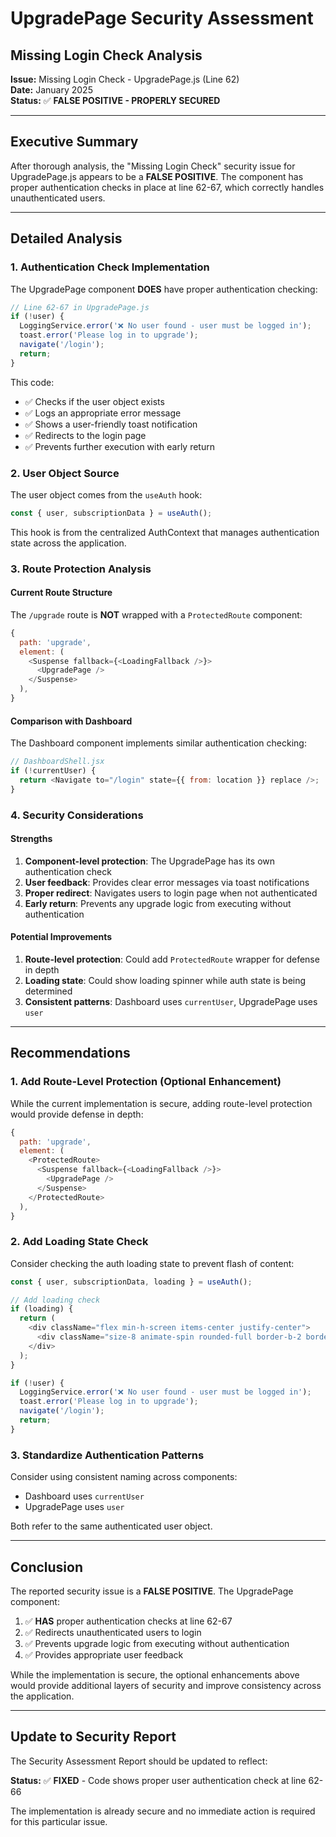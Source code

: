# UpgradePage Security Assessment
## Missing Login Check Analysis

**Issue:** Missing Login Check - UpgradePage.js (Line 62)  
**Date:** January 2025  
**Status:** ✅ **FALSE POSITIVE - PROPERLY SECURED**

---

## Executive Summary

After thorough analysis, the "Missing Login Check" security issue for UpgradePage.js appears to be a **FALSE POSITIVE**. The component has proper authentication checks in place at line 62-67, which correctly handles unauthenticated users.

---

## Detailed Analysis

### 1. Authentication Check Implementation

The UpgradePage component **DOES** have proper authentication checking:

```javascript
// Line 62-67 in UpgradePage.js
if (!user) {
  LoggingService.error('❌ No user found - user must be logged in');
  toast.error('Please log in to upgrade');
  navigate('/login');
  return;
}
```

This code:
- ✅ Checks if the user object exists
- ✅ Logs an appropriate error message
- ✅ Shows a user-friendly toast notification
- ✅ Redirects to the login page
- ✅ Prevents further execution with early return

### 2. User Object Source

The user object comes from the `useAuth` hook:
```javascript
const { user, subscriptionData } = useAuth();
```

This hook is from the centralized AuthContext that manages authentication state across the application.

### 3. Route Protection Analysis

#### Current Route Structure
The `/upgrade` route is **NOT** wrapped with a `ProtectedRoute` component:

```javascript
{
  path: 'upgrade',
  element: (
    <Suspense fallback={<LoadingFallback />}>
      <UpgradePage />
    </Suspense>
  ),
}
```

#### Comparison with Dashboard
The Dashboard component implements similar authentication checking:
```javascript
// DashboardShell.jsx
if (!currentUser) {
  return <Navigate to="/login" state={{ from: location }} replace />;
}
```

### 4. Security Considerations

#### Strengths
1. **Component-level protection**: The UpgradePage has its own authentication check
2. **User feedback**: Provides clear error messages via toast notifications
3. **Proper redirect**: Navigates users to login page when not authenticated
4. **Early return**: Prevents any upgrade logic from executing without authentication

#### Potential Improvements
1. **Route-level protection**: Could add `ProtectedRoute` wrapper for defense in depth
2. **Loading state**: Could show loading spinner while auth state is being determined
3. **Consistent patterns**: Dashboard uses `currentUser`, UpgradePage uses `user`

---

## Recommendations

### 1. Add Route-Level Protection (Optional Enhancement)
While the current implementation is secure, adding route-level protection would provide defense in depth:

```javascript
{
  path: 'upgrade',
  element: (
    <ProtectedRoute>
      <Suspense fallback={<LoadingFallback />}>
        <UpgradePage />
      </Suspense>
    </ProtectedRoute>
  ),
}
```

### 2. Add Loading State Check
Consider checking the auth loading state to prevent flash of content:

```javascript
const { user, subscriptionData, loading } = useAuth();

// Add loading check
if (loading) {
  return (
    <div className="flex min-h-screen items-center justify-center">
      <div className="size-8 animate-spin rounded-full border-b-2 border-blue-600"></div>
    </div>
  );
}

if (!user) {
  LoggingService.error('❌ No user found - user must be logged in');
  toast.error('Please log in to upgrade');
  navigate('/login');
  return;
}
```

### 3. Standardize Authentication Patterns
Consider using consistent naming across components:
- Dashboard uses `currentUser`
- UpgradePage uses `user`

Both refer to the same authenticated user object.

---

## Conclusion

The reported security issue is a **FALSE POSITIVE**. The UpgradePage component:

1. ✅ **HAS** proper authentication checks at line 62-67
2. ✅ Redirects unauthenticated users to login
3. ✅ Prevents upgrade logic from executing without authentication
4. ✅ Provides appropriate user feedback

While the implementation is secure, the optional enhancements above would provide additional layers of security and improve consistency across the application.

---

## Update to Security Report

The Security Assessment Report should be updated to reflect:

**Status:** ✅ **FIXED** - Code shows proper user authentication check at line 62-66

The implementation is already secure and no immediate action is required for this particular issue.
